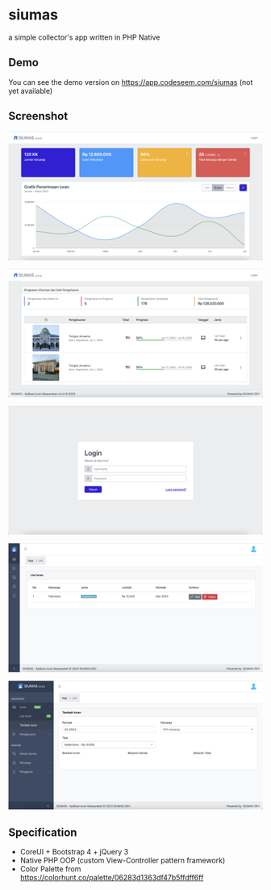 # siumas
a simple collector's app written in PHP Native

## Demo
You can see the demo version on
https://app.codeseem.com/siumas (not yet available)

## Screenshot
![Siumas Screenshot](./docs/ss/siumas_1.png)

![Siumas Screenshot](./docs/ss/siumas_2.png)

![Siumas Screenshot](./docs/ss/siumas_3.png)

![Siumas Screenshot](./docs/ss/siumas_4.png)

![Siumas Screenshot](./docs/ss/siumas_5.png)


## Specification
- CoreUI + Bootstrap 4 + jQuery 3
- Native PHP OOP (custom View-Controller pattern framework)
- Color Palette from https://colorhunt.co/palette/06283d1363df47b5ffdff6ff
